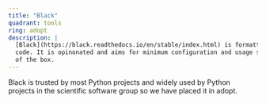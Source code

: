 ```yaml
---
title: "Black"
quadrant: tools
ring: adopt
description: |
  [Black](https://black.readthedocs.io/en/stable/index.html) is formatter for Python
  code. It is opinonated and aims for minimum configuration and usage straight out
  of the box.
---
```


Black is trusted by most Python projects and widely used by Python projects in
the scientific software group so we have placed it in adopt.
